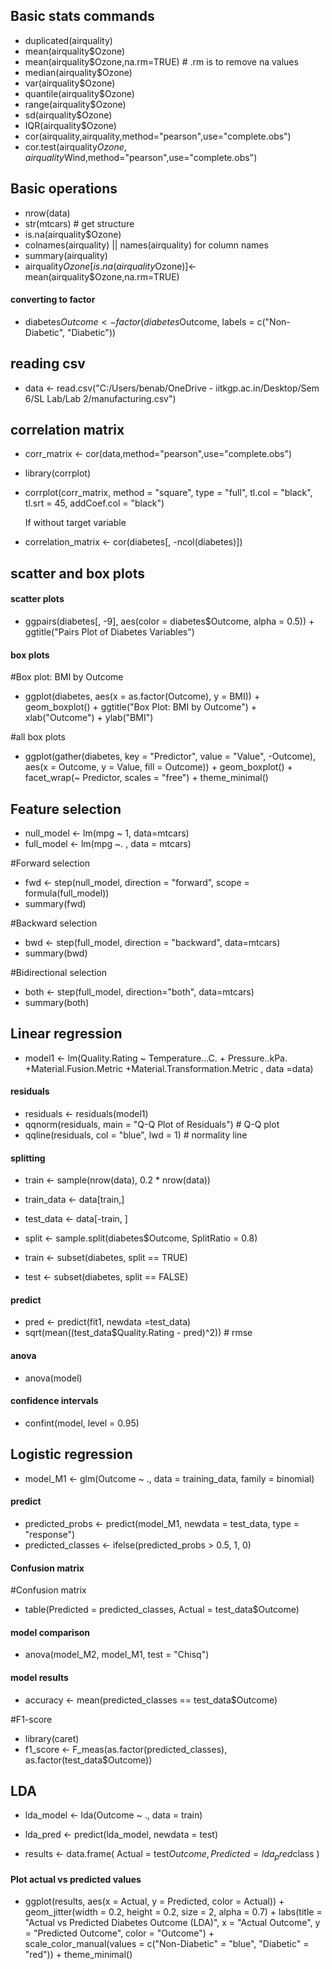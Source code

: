 ## Basic stats commands

- duplicated(airquality)
- mean(airquality$Ozone)
- mean(airquality$Ozone,na.rm=TRUE) # .rm is to remove na values
- median(airquality$Ozone)
- var(airquality$Ozone)
- quantile(airquality$Ozone)
- range(airquality$Ozone)
- sd(airquality$Ozone)
- IQR(airquality$Ozone)
- cor(airquality,airquality,method="pearson",use="complete.obs")
- cor.test(airquality$Ozone,airquality$Wind,method="pearson",use="complete.obs")

## Basic operations

- nrow(data)
- str(mtcars) # get structure
- is.na(airquality$Ozone)
- colnames(airquality) || names(airquality) for column names
- summary(airquality)
- airquality$Ozone[is.na(airquality$Ozone)]<-mean(airquality$Ozone,na.rm=TRUE)

#### converting to factor

- diabetes$Outcome <- factor(diabetes$Outcome, labels = c("Non-Diabetic", "Diabetic"))

## reading csv

- data <- read.csv("C:/Users/benab/OneDrive - iitkgp.ac.in/Desktop/Sem 6/SL Lab/Lab 2/manufacturing.csv")

## correlation matrix

- corr_matrix <- cor(data,method="pearson",use="complete.obs")
- library(corrplot)
- corrplot(corr_matrix, method = "square", type = "full",
  tl.col = "black", tl.srt = 45, addCoef.col = "black")

  If without target variable

- correlation_matrix <- cor(diabetes[, -ncol(diabetes)])

## scatter and box plots

#### scatter plots

- ggpairs(diabetes[, -9], aes(color = diabetes$Outcome, alpha = 0.5)) +
  ggtitle("Pairs Plot of Diabetes Variables")

#### box plots

#Box plot: BMI by Outcome

- ggplot(diabetes, aes(x = as.factor(Outcome), y = BMI)) +
  geom_boxplot() +
  ggtitle("Box Plot: BMI by Outcome") +
  xlab("Outcome") +
  ylab("BMI")

#all box plots

- ggplot(gather(diabetes, key = "Predictor", value = "Value", -Outcome),
  aes(x = Outcome, y = Value, fill = Outcome)) +
  geom_boxplot() +
  facet_wrap(~ Predictor, scales = "free") +
  theme_minimal()

## Feature selection

- null_model <- lm(mpg ~ 1, data=mtcars)
- full_model <- lm(mpg ~. , data = mtcars)

#Forward selection

- fwd <- step(null_model, direction = "forward", scope = formula(full_model))
- summary(fwd)

#Backward selection

- bwd <- step(full_model, direction = "backward", data=mtcars)
- summary(bwd)

#Bidirectional selection

- both <- step(full_model, direction="both", data=mtcars)
- summary(both)

## Linear regression

- model1 <- lm(Quality.Rating ~ Temperature...C. + Pressure..kPa. +Material.Fusion.Metric +Material.Transformation.Metric , data =data)

#### residuals

- residuals <- residuals(model1)
- qqnorm(residuals, main = "Q-Q Plot of Residuals") # Q-Q plot
- qqline(residuals, col = "blue", lwd = 1) # normality line

#### splitting

- train <- sample(nrow(data), 0.2 \* nrow(data))
- train_data <- data[train,]
- test_data <- data[-train, ]

- split <- sample.split(diabetes$Outcome, SplitRatio = 0.8)
- train <- subset(diabetes, split == TRUE)
- test <- subset(diabetes, split == FALSE)

#### predict

- pred <- predict(fit1, newdata =test_data)
- sqrt(mean((test_data$Quality.Rating - pred)^2)) # rmse

#### anova

- anova(model)

#### confidence intervals

- confint(model, level = 0.95)

## Logistic regression

- model_M1 <- glm(Outcome ~ ., data = training_data, family = binomial)

#### predict

- predicted_probs <- predict(model_M1, newdata = test_data, type = "response")
- predicted_classes <- ifelse(predicted_probs > 0.5, 1, 0)

#### Confusion matrix

#Confusion matrix

- table(Predicted = predicted_classes, Actual = test_data$Outcome)

#### model comparison

- anova(model_M2, model_M1, test = "Chisq")

#### model results

- accuracy <- mean(predicted_classes == test_data$Outcome)

#F1-score

- library(caret)
- f1_score <- F_meas(as.factor(predicted_classes), as.factor(test_data$Outcome))

## LDA

- lda_model <- lda(Outcome ~ ., data = train)
- lda_pred <- predict(lda_model, newdata = test)

- results <- data.frame(
  Actual = test$Outcome,
  Predicted = lda_pred$class
  )

#### Plot actual vs predicted values

- ggplot(results, aes(x = Actual, y = Predicted, color = Actual)) +
  geom_jitter(width = 0.2, height = 0.2, size = 2, alpha = 0.7) +
  labs(title = "Actual vs Predicted Diabetes Outcome (LDA)",
  x = "Actual Outcome",
  y = "Predicted Outcome",
  color = "Outcome") +
  scale_color_manual(values = c("Non-Diabetic" = "blue", "Diabetic" = "red")) +
  theme_minimal()
